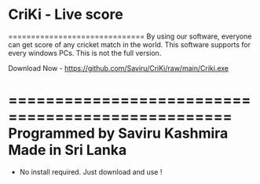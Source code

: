 # CriKi - Live score
==============================
By using our software, everyone can get score of any cricket match in the world. This software supports for every windows PCs.
This is not the full version.

Download Now - https://github.com/Saviru/CriKi/raw/main/Criki.exe

==================================================
Programmed by Saviru Kashmira
Made in Sri Lanka
==================================================

* No install required. Just download and use !



